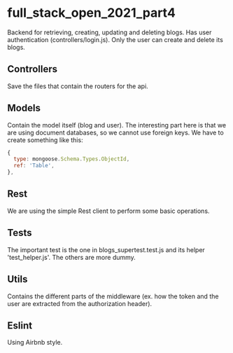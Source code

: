 # full_stack_open_2021_part4
 
Backend for retrieving, creating, updating and deleting blogs. Has user authentication (controllers/login.js).
Only the user can create and delete its blogs.

## Controllers
Save the files that contain the routers for the api.

## Models
Contain the model itself (blog and user). The interesting part here is that we are using document databases,
so we cannot use foreign keys. We have to create something like this:

```javascript
{
  type: mongoose.Schema.Types.ObjectId,
  ref: 'Table',
},
```

## Rest
We are using the simple Rest client to perform some basic operations.

## Tests
The important test is the one in blogs_supertest.test.js and its helper 'test_helper.js'.
The others are more dummy.

## Utils
Contains the different parts of the middleware (ex. how the token and the user are extracted from the authorization header).

## Eslint
Using Airbnb style.
